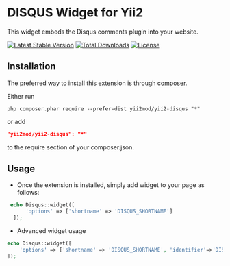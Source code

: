 DISQUS Widget for Yii2
==========
This widget embeds the Disqus comments plugin into your website.

[![Latest Stable Version](https://poser.pugx.org/yii2mod/yii2-disqus/v/stable)](https://packagist.org/packages/yii2mod/yii2-disqus) [![Total Downloads](https://poser.pugx.org/yii2mod/yii2-disqus/downloads)](https://packagist.org/packages/yii2mod/yii2-disqus) [![License](https://poser.pugx.org/yii2mod/yii2-disqus/license)](https://packagist.org/packages/yii2mod/yii2-disqus)

Installation    
------------

The preferred way to install this extension is through [composer](http://getcomposer.org/download/).

Either run

```
php composer.phar require --prefer-dist yii2mod/yii2-disqus "*"
```

or add

```json
"yii2mod/yii2-disqus": "*"
```

to the require section of your composer.json.

Usage
------------
* Once the extension is installed, simply add widget to your page as follows:
```php
 echo Disqus::widget([
      'options' => ['shortname' => 'DISQUS_SHORTNAME']
  ]);
```

* Advanced widget usage
```php
echo Disqus::widget([
    'options' => ['shortname' => 'DISQUS_SHORTNAME', 'identifier'=>'DISQUS_IDENTIFIER', 'url'=>'URL'],
]);
```
